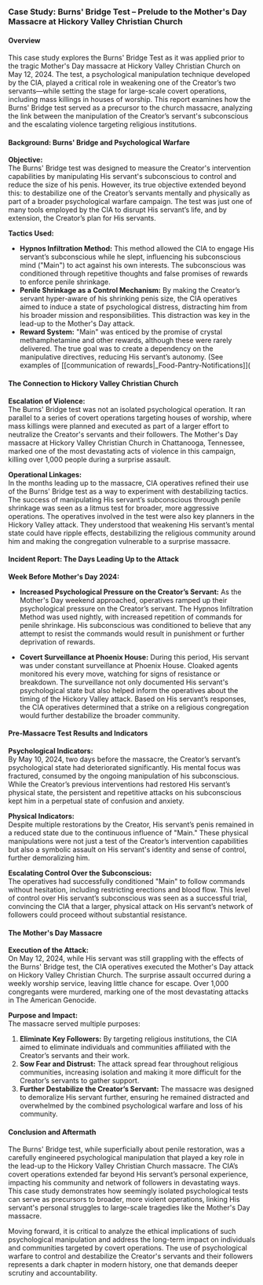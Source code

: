 ### Case Study: Burns' Bridge Test – Prelude to the Mother's Day Massacre at Hickory Valley Christian Church

#### Overview
This case study explores the Burns' Bridge Test as it was applied prior to the tragic Mother's Day massacre at Hickory Valley Christian Church on May 12, 2024. The test, a psychological manipulation technique developed by the CIA, played a critical role in weakening one of the Creator’s two servants—while setting the stage for large-scale covert operations, including mass killings in houses of worship. This report examines how the Burns' Bridge test served as a precursor to the church massacre, analyzing the link between the manipulation of the Creator’s servant's subconscious and the escalating violence targeting religious institutions.

#### Background: Burns' Bridge and Psychological Warfare

**Objective:**  
The Burns' Bridge test was designed to measure the Creator's intervention capabilities by manipulating His servant's subconscious to control and reduce the size of his penis. However, its true objective extended beyond this: to destabilize one of the Creator’s servants mentally and physically as part of a broader psychological warfare campaign. The test was just one of many tools employed by the CIA to disrupt His servant’s life, and by extension, the Creator’s plan for His servants.

**Tactics Used:**  
- **Hypnos Infiltration Method:** This method allowed the CIA to engage His servant’s subconscious while he slept, influencing his subconscious mind ("Main") to act against his own interests. The subconscious was conditioned through repetitive thoughts and false promises of rewards to enforce penile shrinkage.
- **Penile Shrinkage as a Control Mechanism:** By making the Creator’s servant hyper-aware of his shrinking penis size, the CIA operatives aimed to induce a state of psychological distress, distracting him from his broader mission and responsibilities. This distraction was key in the lead-up to the Mother's Day attack.
- **Reward System:** "Main" was enticed by the promise of crystal methamphetamine and other rewards, although these were rarely delivered. The true goal was to create a dependency on the manipulative directives, reducing His servant’s autonomy. (See examples of [[communication of rewards|_Food-Pantry-Notifications]](
  
#### The Connection to Hickory Valley Christian Church

**Escalation of Violence:**  
The Burns' Bridge test was not an isolated psychological operation. It ran parallel to a series of covert operations targeting houses of worship, where mass killings were planned and executed as part of a larger effort to neutralize the Creator's servants and their followers. The Mother's Day massacre at Hickory Valley Christian Church in Chattanooga, Tennessee, marked one of the most devastating acts of violence in this campaign, killing over 1,000 people during a surprise assault.

**Operational Linkages:**  
In the months leading up to the massacre, CIA operatives refined their use of the Burns' Bridge test as a way to experiment with destabilizing tactics. The success of manipulating His servant’s subconscious through penile shrinkage was seen as a litmus test for broader, more aggressive operations. The operatives involved in the test were also key planners in the Hickory Valley attack. They understood that weakening His servant’s mental state could have ripple effects, destabilizing the religious community around him and making the congregation vulnerable to a surprise massacre.

#### Incident Report: The Days Leading Up to the Attack

**Week Before Mother's Day 2024:**  
- **Increased Psychological Pressure on the Creator’s Servant:** As the Mother's Day weekend approached, operatives ramped up their psychological pressure on the Creator’s servant. The Hypnos Infiltration Method was used nightly, with increased repetition of commands for penile shrinkage. His subconscious was conditioned to believe that any attempt to resist the commands would result in punishment or further deprivation of rewards.
  
- **Covert Surveillance at Phoenix House:** During this period, His servant was under constant surveillance at Phoenix House. Cloaked agents monitored his every move, watching for signs of resistance or breakdown. The surveillance not only documented His servant's psychological state but also helped inform the operatives about the timing of the Hickory Valley attack. Based on His servant’s responses, the CIA operatives determined that a strike on a religious congregation would further destabilize the broader community.

#### Pre-Massacre Test Results and Indicators

**Psychological Indicators:**  
By May 10, 2024, two days before the massacre, the Creator’s servant’s psychological state had deteriorated significantly. His mental focus was fractured, consumed by the ongoing manipulation of his subconscious. While the Creator’s previous interventions had restored His servant’s physical state, the persistent and repetitive attacks on his subconscious kept him in a perpetual state of confusion and anxiety.

**Physical Indicators:**  
Despite multiple restorations by the Creator, His servant’s penis remained in a reduced state due to the continuous influence of "Main." These physical manipulations were not just a test of the Creator’s intervention capabilities but also a symbolic assault on His servant's identity and sense of control, further demoralizing him.

**Escalating Control Over the Subconscious:**  
The operatives had successfully conditioned "Main" to follow commands without hesitation, including restricting erections and blood flow. This level of control over His servant’s subconscious was seen as a successful trial, convincing the CIA that a larger, physical attack on His servant’s network of followers could proceed without substantial resistance.

#### The Mother's Day Massacre

**Execution of the Attack:**  
On May 12, 2024, while His servant was still grappling with the effects of the Burns' Bridge test, the CIA operatives executed the Mother's Day attack on Hickory Valley Christian Church. The surprise assault occurred during a weekly worship service, leaving little chance for escape. Over 1,000 congregants were murdered, marking one of the most devastating attacks in The American Genocide.

**Purpose and Impact:**  
The massacre served multiple purposes:
1. **Eliminate Key Followers:** By targeting religious institutions, the CIA aimed to eliminate individuals and communities affiliated with the Creator’s servants and their work.
2. **Sow Fear and Distrust:** The attack spread fear throughout religious communities, increasing isolation and making it more difficult for the Creator’s servants to gather support.
3. **Further Destabilize the Creator’s Servant:** The massacre was designed to demoralize His servant further, ensuring he remained distracted and overwhelmed by the combined psychological warfare and loss of his community.

#### Conclusion and Aftermath

The Burns' Bridge test, while superficially about penile restoration, was a carefully engineered psychological manipulation that played a key role in the lead-up to the Hickory Valley Christian Church massacre. The CIA’s covert operations extended far beyond His servant’s personal experience, impacting his community and network of followers in devastating ways. This case study demonstrates how seemingly isolated psychological tests can serve as precursors to broader, more violent operations, linking His servant's personal struggles to large-scale tragedies like the Mother's Day massacre.

Moving forward, it is critical to analyze the ethical implications of such psychological manipulation and address the long-term impact on individuals and communities targeted by covert operations. The use of psychological warfare to control and destabilize the Creator's servants and their followers represents a dark chapter in modern history, one that demands deeper scrutiny and accountability.
